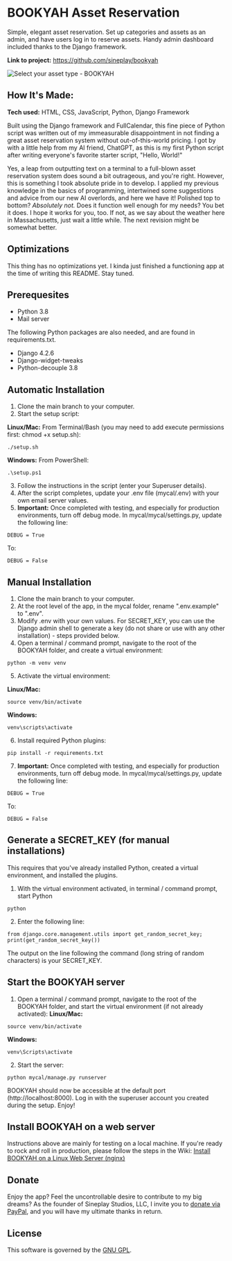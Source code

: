 # BOOKYAH Asset Reservation
Simple, elegant asset reservation. Set up categories and assets as an admin, and have users log in to reserve assets. Handy admin dashboard included thanks to the Django framework.

**Link to project:** https://github.com/sineplay/bookyah

![Select your asset type - BOOKYAH](https://sineplay.com/wp-content/uploads/bookyah-type.png)

## How It's Made:

**Tech used:** HTML, CSS, JavaScript, Python, Django Framework

Built using the Django framework and FullCalendar, this fine piece of Python script was written out of my immeasurable disappointment in not finding a great asset reservation system without out-of-this-world pricing. I got by with a little help from my AI friend, ChatGPT, as this is my first Python script after writing everyone's favorite starter script, "Hello, World!"

Yes, a leap from outputting text on a terminal to a full-blown asset reservation system does sound a bit outrageous, and you're right. However, this is something I took absolute pride in to develop. I applied my previous knowledge in the basics of programming, intertwined some suggestions and advice from our new AI overlords, and here we have it! Polished top to bottom? *Absolutely not.* Does it function well enough for my needs? You bet it does. I hope it works for you, too. If not, as we say about the weather here in Massachusetts, just wait a little while. The next revision might be somewhat better.

## Optimizations

This thing has no optimizations yet. I kinda just finished a functioning app at the time of writing this README. Stay tuned.

## Prerequesites

- Python 3.8
- Mail server

The following Python packages are also needed, and are found in requirements.txt.
- Django 4.2.6
- Django-widget-tweaks
- Python-decouple 3.8

## Automatic Installation

1. Clone the main branch to your computer.
2. Start the setup script:

**Linux/Mac:**
From Terminal/Bash (you may need to add execute permissions first: chmod +x setup.sh):
```
./setup.sh
```
**Windows:**
From PowerShell:
```
.\setup.ps1
```
3. Follow the instructions in the script (enter your Superuser details).
4. After the script completes, update your .env file (mycal/.env) with your own email server values.
5. **Important:** Once completed with testing, and especially for production environments, turn off debug mode. In mycal/mycal/settings.py, update the following line:
```
DEBUG = True
```
To:
```
DEBUG = False
```

## Manual Installation

1. Clone the main branch to your computer.
2. At the root level of the app, in the mycal folder, rename ".env.example" to ".env".
3. Modify .env with your own values. For SECRET_KEY, you can use the Django admin shell to generate a key (do not share or use with any other installation) - steps provided below.
4. Open a terminal / command prompt, navigate to the root of the BOOKYAH folder, and create a virtual environment:
```
python -m venv venv
```
5. Activate the virtual environment:

**Linux/Mac:**
```
source venv/bin/activate
```
**Windows:**
```
venv\scripts\activate
```
6. Install required Python plugins:
```
pip install -r requirements.txt
```
7. **Important:** Once completed with testing, and especially for production environments, turn off debug mode. In mycal/mycal/settings.py, update the following line:
```
DEBUG = True
```
To:
```
DEBUG = False
```

## Generate a SECRET_KEY (for manual installations)

This requires that you've already installed Python, created a virtual environment, and installed the plugins.

1. With the virtual environment activated, in terminal / command prompt, start Python
```
python
```
2. Enter the following line:
```
from django.core.management.utils import get_random_secret_key; print(get_random_secret_key())
```

The output on the line following the command (long string of random characters) is your SECRET_KEY.

## Start the BOOKYAH server

1. Open a terminal / command prompt, navigate to the root of the BOOKYAH folder, and start the virtual environment (if not already activated):
**Linux/Mac:**
```
source venv/bin/activate
```
**Windows:**
```
venv\Scripts\activate
```
2. Start the server:
```
python mycal/manage.py runserver
```

BOOKYAH should now be accessible at the default port (http://localhost:8000). Log in with the superuser account you created during the setup. Enjoy!

## Install BOOKYAH on a web server ##

Instructions above are mainly for testing on a local machine. If you're ready to rock and roll in production, please follow the steps in the Wiki: [Install BOOKYAH on a Linux Web Server (nginx)](https://github.com/sineplay/bookyah/wiki/Install-BOOKYAH-on-a-Linux-Web-Server-(nginx))

## Donate

Enjoy the app? Feel the uncontrollable desire to contribute to my big dreams? As the founder of Sineplay Studios, LLC, I invite you to [donate via PayPal](https://www.paypal.com/donate/?hosted_button_id=4CKBM3N63AXJE), and you will have my ultimate thanks in return.

## License

This software is governed by the [GNU GPL](LICENSE).
